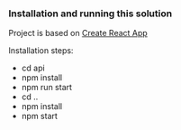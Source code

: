 ### Installation and running this solution

Project is based on [Create React App](https://github.com/facebook/create-react-app)

Installation steps:

- cd api
- npm install
- npm run start
- cd ..
- npm install
- npm start
